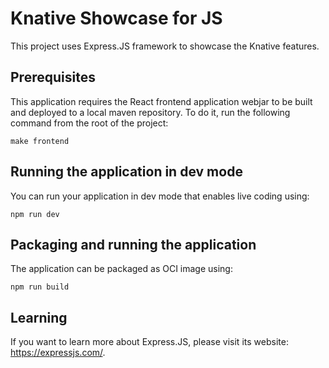 # Knative Showcase for JS

This project uses Express.JS framework to showcase the Knative features.

## Prerequisites

This application requires the React frontend application webjar to be built and 
deployed to a local maven repository. To do it, run the following command from
the root of the project:

```shell
make frontend
```

## Running the application in dev mode

You can run your application in dev mode that enables live coding using:

```shell
npm run dev
```

## Packaging and running the application

The application can be packaged as OCI image using:

```shell
npm run build
```

## Learning

If you want to learn more about Express.JS, please visit its website: https://expressjs.com/.
